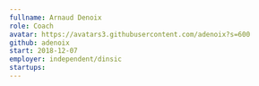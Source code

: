```yaml
---
fullname: Arnaud Denoix
role: Coach 
avatar: https://avatars3.githubusercontent.com/adenoix?s=600
github: adenoix
start: 2018-12-07
employer: independent/dinsic
startups:
---
```



